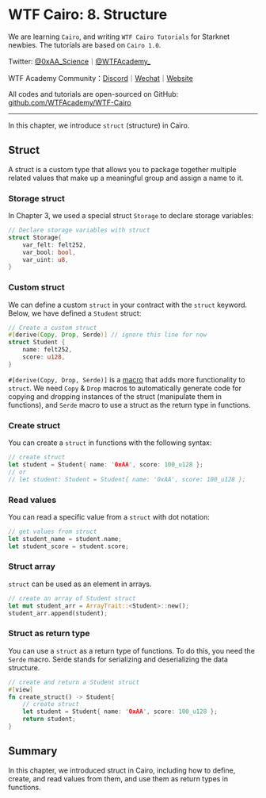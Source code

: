 # WTF Cairo: 8. Structure

We are learning `Cairo`, and writing `WTF Cairo Tutorials` for Starknet newbies. The tutorials are based on `Cairo 1.0`.

Twitter: [@0xAA_Science](https://twitter.com/0xAA_Science)｜[@WTFAcademy_](https://twitter.com/WTFAcademy_)

WTF Academy Community：[Discord](https://discord.wtf.academy)｜[Wechat](https://docs.google.com/forms/d/e/1FAIpQLSe4KGT8Sh6sJ7hedQRuIYirOoZK_85miz3dw7vA1-YjodgJ-A/viewform?usp=sf_link)｜[Website](https://wtf.academy)

All codes and tutorials are open-sourced on GitHub: [github.com/WTFAcademy/WTF-Cairo](https://github.com/WTFAcademy/WTF-Cairo)

---

In this chapter, we introduce `struct` (structure) in Cairo.

## Struct

A struct is a custom type that allows you to package together multiple related values that make up a meaningful group and assign a name to it.

### Storage struct
In Chapter 3, we used a special struct `Storage` to declare storage variables:

```rust
// Declare storage variables with struct
struct Storage{
    var_felt: felt252,
    var_bool: bool,
    var_uint: u8,
}
```

### Custom struct

We can define a custom `struct` in your contract with the `struct` keyword. Below, we have defined a `Student` struct:

```rust
// Create a custom struct
#[derive(Copy, Drop, Serde)] // ignore this line for now
struct Student {
    name: felt252,
    score: u128,
}
```

`#[derive(Copy, Drop, Serde)]` is a [macro](https://doc.rust-lang.org/book/ch19-06-macros.html) that adds more functionality to `struct`. We need `Copy` & `Drop` macros to automatically generate code for copying and dropping instances of the struct (manipulate them in functions), and `Serde` macro to use a struct as the return type in functions.

### Create struct

You can create a `struct` in functions with the following syntax:

```rust
// create struct
let student = Student{ name: '0xAA', score: 100_u128 };
// or
// let student: Student = Student{ name: '0xAA', score: 100_u128 };
```

### Read values

You can read a specific value from a `struct` with dot notation:

```rust
// get values from struct
let student_name = student.name;
let student_score = student.score;
```

### Struct array

`struct` can be used as an element in arrays.

```rust
// create an array of Student struct
let mut student_arr = ArrayTrait::<Student>::new();
student_arr.append(student);
```

### Struct as return type

You can use a `struct` as a return type of functions. To do this, you need the `Serde` macro. Serde stands for serializing and deserializing the data structure.

```rust
// create and return a Student struct
#[view]
fn create_struct() -> Student{
    // create struct
    let student = Student{ name: '0xAA', score: 100_u128 };
    return student;
}
```

## Summary

In this chapter, we introduced struct in Cairo, including how to define, create, and read values from them, and use them as return types in functions.